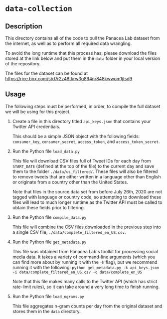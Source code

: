 # `data-collection`

## Description
This directory contains all of the code to pull the Panacea Lab dataset from the internet, as well as to perform all
required data wrangling. 

To avoid the long runtime that this process has, please download the files stored at the link below and put them
in the `data` folder in your local version of the repository.

The files for the dataset can be found at https://rice.box.com/s/d7r2z48tkrw3q894nr848kwwom1jtsd9

## Usage

The following steps must be performed, in order, to compile the full dataset we will be using for this project.

1. Create a file in this directory titled `api_keys.json` that contains your Twitter API credentials.
    
    This should be a simple JSON object with the following fields: `consumer_key`, `consumer_secret`, `access_token`, 
    and `access_token_secret`.
    
2. Run the Python file `load_data.py`

    This file will download CSV files full of Tweet IDs for each day from `START_DATE` (defined at the top of the file)
    to the current day and save them to the folder `./data/us_filtered/`. These files will also be filtered to remove
    tweets that are either written in a language other than English or originate from a country other than the United States.
    
    Note that files in the source data set from before July 26th, 2020 are not tagged with language or country code, so
    attempting to download these files will lead to much longer runtime as the Twitter API must be called to obtain
    these fields prior to filtering.
    
3. Run the Python file `compile_data.py`

    This file will combine the CSV files downloaded in the previous step into a single CSV file, 
    `./data/complete_filtered_en_US.csv`.
    
4. Run the Python file `get_metadata.py`

    This file was obtained from Panacea Lab's toolkit for processing social media data. It takes a variety of 
    command-line arguments (which you can find more about by running it with the `-h` flag), but we recommend running it
    with the following: `python get_metadata.py -k api_keys.json -i data/complete_filtered_en_US.csv -o data/complete_en_US`
    
    Note that this file makes many calls to the Twitter API (which has strict rate-limit rules), so it can take around
    a very long time to finish running.
    
5. Run the Python file `load_ngrams.py`

    This file aggregates n-gram counts per day from the original dataset and stores them in the `data` directory. 